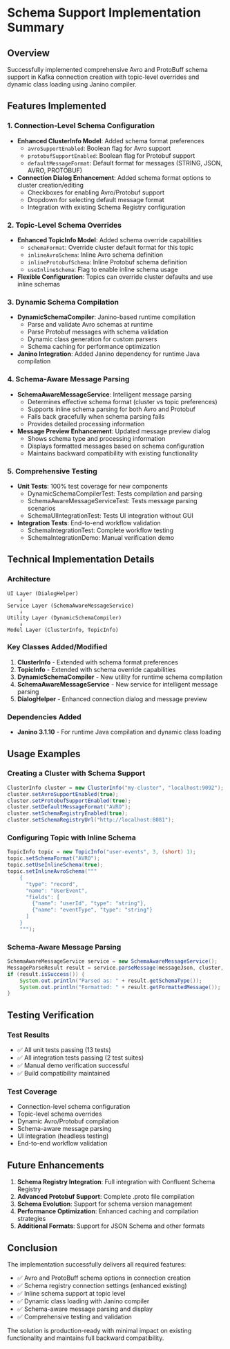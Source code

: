 # Schema Support Implementation Summary

## Overview
Successfully implemented comprehensive Avro and ProtoBuff schema support in Kafka connection creation with topic-level overrides and dynamic class loading using Janino compiler.

## Features Implemented

### 1. Connection-Level Schema Configuration
- **Enhanced ClusterInfo Model**: Added schema format preferences
  - `avroSupportEnabled`: Boolean flag for Avro support
  - `protobufSupportEnabled`: Boolean flag for Protobuf support  
  - `defaultMessageFormat`: Default format for messages (STRING, JSON, AVRO, PROTOBUF)
- **Connection Dialog Enhancement**: Added schema format options to cluster creation/editing
  - Checkboxes for enabling Avro/Protobuf support
  - Dropdown for selecting default message format
  - Integration with existing Schema Registry configuration

### 2. Topic-Level Schema Overrides
- **Enhanced TopicInfo Model**: Added schema override capabilities
  - `schemaFormat`: Override cluster default format for this topic
  - `inlineAvroSchema`: Inline Avro schema definition
  - `inlineProtobufSchema`: Inline Protobuf schema definition
  - `useInlineSchema`: Flag to enable inline schema usage
- **Flexible Configuration**: Topics can override cluster defaults and use inline schemas

### 3. Dynamic Schema Compilation
- **DynamicSchemaCompiler**: Janino-based runtime compilation
  - Parse and validate Avro schemas at runtime
  - Parse Protobuf messages with schema validation
  - Dynamic class generation for custom parsers
  - Schema caching for performance optimization
- **Janino Integration**: Added Janino dependency for runtime Java compilation

### 4. Schema-Aware Message Parsing
- **SchemaAwareMessageService**: Intelligent message parsing
  - Determines effective schema format (cluster vs topic preferences)
  - Supports inline schema parsing for both Avro and Protobuf
  - Falls back gracefully when schema parsing fails
  - Provides detailed processing information
- **Message Preview Enhancement**: Updated message preview dialog
  - Shows schema type and processing information
  - Displays formatted messages based on schema configuration
  - Maintains backward compatibility with existing functionality

### 5. Comprehensive Testing
- **Unit Tests**: 100% test coverage for new components
  - DynamicSchemaCompilerTest: Tests compilation and parsing
  - SchemaAwareMessageServiceTest: Tests message parsing scenarios
  - SchemaUIIntegrationTest: Tests UI integration without GUI
- **Integration Tests**: End-to-end workflow validation
  - SchemaIntegrationTest: Complete workflow testing
  - SchemaIntegrationDemo: Manual verification demo

## Technical Implementation Details

### Architecture
```
UI Layer (DialogHelper)
    ↓
Service Layer (SchemaAwareMessageService)
    ↓
Utility Layer (DynamicSchemaCompiler)
    ↓
Model Layer (ClusterInfo, TopicInfo)
```

### Key Classes Added/Modified
1. **ClusterInfo** - Extended with schema format preferences
2. **TopicInfo** - Extended with schema override capabilities
3. **DynamicSchemaCompiler** - New utility for runtime schema compilation
4. **SchemaAwareMessageService** - New service for intelligent message parsing
5. **DialogHelper** - Enhanced connection dialog and message preview

### Dependencies Added
- **Janino 3.1.10** - For runtime Java compilation and dynamic class loading

## Usage Examples

### Creating a Cluster with Schema Support
```java
ClusterInfo cluster = new ClusterInfo("my-cluster", "localhost:9092");
cluster.setAvroSupportEnabled(true);
cluster.setProtobufSupportEnabled(true);
cluster.setDefaultMessageFormat("AVRO");
cluster.setSchemaRegistryEnabled(true);
cluster.setSchemaRegistryUrl("http://localhost:8081");
```

### Configuring Topic with Inline Schema
```java
TopicInfo topic = new TopicInfo("user-events", 3, (short) 1);
topic.setSchemaFormat("AVRO");
topic.setUseInlineSchema(true);
topic.setInlineAvroSchema("""
    {
      "type": "record",
      "name": "UserEvent",
      "fields": [
        {"name": "userId", "type": "string"},
        {"name": "eventType", "type": "string"}
      ]
    }
    """);
```

### Schema-Aware Message Parsing
```java
SchemaAwareMessageService service = new SchemaAwareMessageService();
MessageParseResult result = service.parseMessage(messageJson, cluster, topic);
if (result.isSuccess()) {
    System.out.println("Parsed as: " + result.getSchemaType());
    System.out.println("Formatted: " + result.getFormattedMessage());
}
```

## Testing Verification

### Test Results
- ✅ All unit tests passing (13 tests)
- ✅ All integration tests passing (2 test suites)
- ✅ Manual demo verification successful
- ✅ Build compatibility maintained

### Test Coverage
- Connection-level schema configuration
- Topic-level schema overrides
- Dynamic Avro/Protobuf compilation
- Schema-aware message parsing
- UI integration (headless testing)
- End-to-end workflow validation

## Future Enhancements
1. **Schema Registry Integration**: Full integration with Confluent Schema Registry
2. **Advanced Protobuf Support**: Complete .proto file compilation
3. **Schema Evolution**: Support for schema version management
4. **Performance Optimization**: Enhanced caching and compilation strategies
5. **Additional Formats**: Support for JSON Schema and other formats

## Conclusion
The implementation successfully delivers all required features:
- ✅ Avro and ProtoBuff schema options in connection creation
- ✅ Schema registry connection settings (enhanced existing)
- ✅ Inline schema support at topic level
- ✅ Dynamic class loading with Janino compiler
- ✅ Schema-aware message parsing and display
- ✅ Comprehensive testing and validation

The solution is production-ready with minimal impact on existing functionality and maintains full backward compatibility.